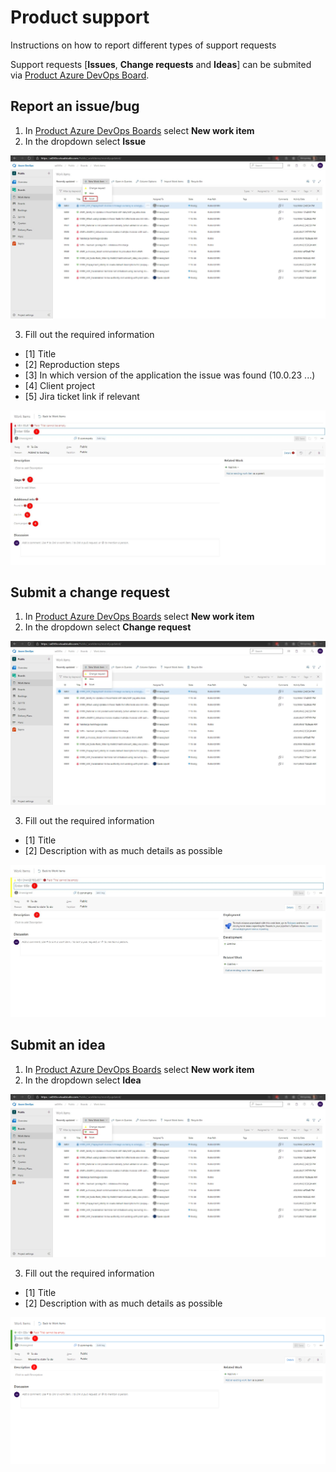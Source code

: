 # Product support

Instructions on how to report different types of support requests

Support requests [**Issues**, **Change requests** and **Ideas**] can be submited via [Product Azure DevOps Board](https://ad365o.visualstudio.com/Public/_workitems/recentlyupdated/).

## Report an issue/bug 

1. In [Product Azure DevOps Boards](https://ad365o.visualstudio.com/Public/_workitems/recentlyupdated/) select **New work item**
2. In the dropdown select **Issue**

![](Issue1.jpg)

3. Fill out the required information

+ [1] Title
+ [2] Reproduction steps
+ [3] In which version of the application the issue was found (10.0.23 ...)
+ [4] Client project
+ [5] Jira ticket link if relevant

![](NewIssue.jpg)

## Submit a change request

1. In [Product Azure DevOps Boards](https://ad365o.visualstudio.com/Public/_workitems/recentlyupdated/) select **New work item**
2. In the dropdown select **Change request**

![](ChangeRequest1.jpg)

3. Fill out the required information

+ [1] Title
+ [2] Description with as much details as possible

![](NewChangeRequest.jpg)

## Submit an idea

1. In [Product Azure DevOps Boards](https://ad365o.visualstudio.com/Public/_workitems/recentlyupdated/) select **New work item**
2. In the dropdown select **Idea**

![](Idea1.jpg)

3. Fill out the required information

+ [1] Title
+ [2] Description with as much details as possible

![](NewIdea.png)